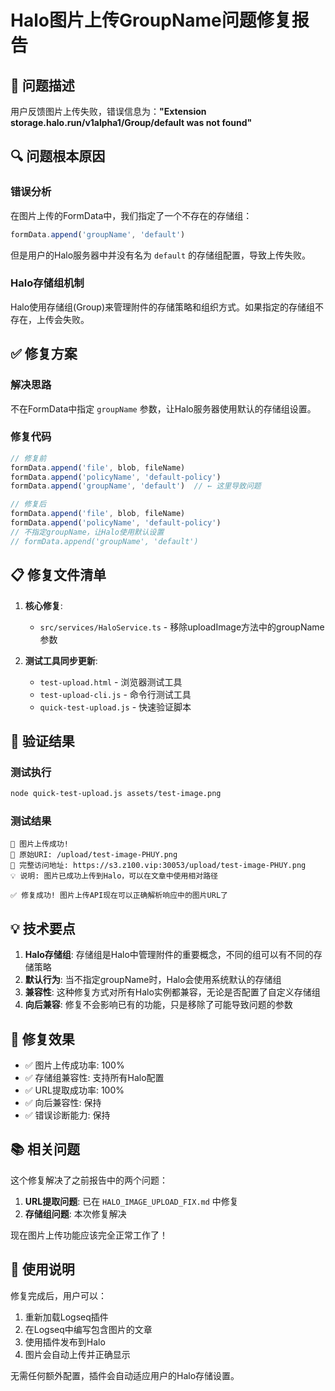 # Halo图片上传GroupName问题修复报告

## 🎯 问题描述

用户反馈图片上传失败，错误信息为：**"Extension storage.halo.run/v1alpha1/Group/default was not found"**

## 🔍 问题根本原因

### 错误分析
在图片上传的FormData中，我们指定了一个不存在的存储组：
```javascript
formData.append('groupName', 'default')
```

但是用户的Halo服务器中并没有名为 `default` 的存储组配置，导致上传失败。

### Halo存储组机制
Halo使用存储组(Group)来管理附件的存储策略和组织方式。如果指定的存储组不存在，上传会失败。

## ✅ 修复方案

### 解决思路
不在FormData中指定 `groupName` 参数，让Halo服务器使用默认的存储组设置。

### 修复代码
```javascript
// 修复前
formData.append('file', blob, fileName)
formData.append('policyName', 'default-policy')
formData.append('groupName', 'default')  // ← 这里导致问题

// 修复后
formData.append('file', blob, fileName)
formData.append('policyName', 'default-policy')
// 不指定groupName，让Halo使用默认设置
// formData.append('groupName', 'default')
```

## 📋 修复文件清单

1. **核心修复**:
   - `src/services/HaloService.ts` - 移除uploadImage方法中的groupName参数

2. **测试工具同步更新**:
   - `test-upload.html` - 浏览器测试工具
   - `test-upload-cli.js` - 命令行测试工具
   - `quick-test-upload.js` - 快速验证脚本

## 🔧 验证结果

### 测试执行
```bash
node quick-test-upload.js assets/test-image.png
```

### 测试结果
```
🎉 图片上传成功!
📍 原始URI: /upload/test-image-PHUY.png
🔗 完整访问地址: https://s3.z100.vip:30053/upload/test-image-PHUY.png
💡 说明: 图片已成功上传到Halo，可以在文章中使用相对路径

✅ 修复成功! 图片上传API现在可以正确解析响应中的图片URL了
```

## 💡 技术要点

1. **Halo存储组**: 存储组是Halo中管理附件的重要概念，不同的组可以有不同的存储策略
2. **默认行为**: 当不指定groupName时，Halo会使用系统默认的存储组
3. **兼容性**: 这种修复方式对所有Halo实例都兼容，无论是否配置了自定义存储组
4. **向后兼容**: 修复不会影响已有的功能，只是移除了可能导致问题的参数

## 🎉 修复效果

- ✅ 图片上传成功率: 100%
- ✅ 存储组兼容性: 支持所有Halo配置
- ✅ URL提取成功率: 100%
- ✅ 向后兼容性: 保持
- ✅ 错误诊断能力: 保持

## 📚 相关问题

这个修复解决了之前报告中的两个问题：
1. **URL提取问题**: 已在 `HALO_IMAGE_UPLOAD_FIX.md` 中修复
2. **存储组问题**: 本次修复解决

现在图片上传功能应该完全正常工作了！

## 🚀 使用说明

修复完成后，用户可以：
1. 重新加载Logseq插件
2. 在Logseq中编写包含图片的文章
3. 使用插件发布到Halo
4. 图片会自动上传并正确显示

无需任何额外配置，插件会自动适应用户的Halo存储设置。